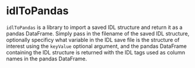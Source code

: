 idlToPandas
===========

`idlToPandas` is a library to import a saved IDL structure and return it as a pandas DataFrame. 
Simply pass in the filename of the saved IDL structure, optionally specificy what variable 
in the IDL save file is the structure of interest using the `keyValue` optional argument, 
and the pandas DataFrame containing the IDL structure is returned with the IDL tags used
as column names in the pandas DataFrame.
